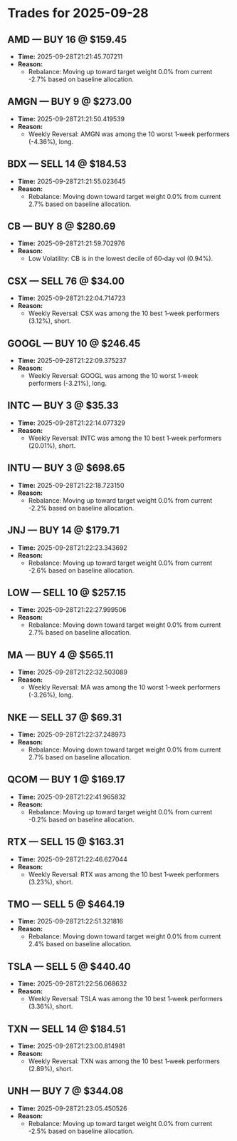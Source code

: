 # Trades for 2025-09-28

## AMD — BUY 16 @ $159.45
- **Time:** 2025-09-28T21:21:45.707211
- **Reason:**
  - Rebalance: Moving up toward target weight 0.0% from current -2.7% based on baseline allocation.

## AMGN — BUY 9 @ $273.00
- **Time:** 2025-09-28T21:21:50.419539
- **Reason:**
  - Weekly Reversal: AMGN was among the 10 worst 1‑week performers (-4.36%), long.

## BDX — SELL 14 @ $184.53
- **Time:** 2025-09-28T21:21:55.023645
- **Reason:**
  - Rebalance: Moving down toward target weight 0.0% from current 2.7% based on baseline allocation.

## CB — BUY 8 @ $280.69
- **Time:** 2025-09-28T21:21:59.702976
- **Reason:**
  - Low Volatility: CB is in the lowest decile of 60‑day vol (0.94%).

## CSX — SELL 76 @ $34.00
- **Time:** 2025-09-28T21:22:04.714723
- **Reason:**
  - Weekly Reversal: CSX was among the 10 best 1‑week performers (3.12%), short.

## GOOGL — BUY 10 @ $246.45
- **Time:** 2025-09-28T21:22:09.375237
- **Reason:**
  - Weekly Reversal: GOOGL was among the 10 worst 1‑week performers (-3.21%), long.

## INTC — BUY 3 @ $35.33
- **Time:** 2025-09-28T21:22:14.077329
- **Reason:**
  - Weekly Reversal: INTC was among the 10 best 1‑week performers (20.01%), short.

## INTU — BUY 3 @ $698.65
- **Time:** 2025-09-28T21:22:18.723150
- **Reason:**
  - Rebalance: Moving up toward target weight 0.0% from current -2.2% based on baseline allocation.

## JNJ — BUY 14 @ $179.71
- **Time:** 2025-09-28T21:22:23.343692
- **Reason:**
  - Rebalance: Moving up toward target weight 0.0% from current -2.6% based on baseline allocation.

## LOW — SELL 10 @ $257.15
- **Time:** 2025-09-28T21:22:27.999506
- **Reason:**
  - Rebalance: Moving down toward target weight 0.0% from current 2.7% based on baseline allocation.

## MA — BUY 4 @ $565.11
- **Time:** 2025-09-28T21:22:32.503089
- **Reason:**
  - Weekly Reversal: MA was among the 10 worst 1‑week performers (-3.26%), long.

## NKE — SELL 37 @ $69.31
- **Time:** 2025-09-28T21:22:37.248973
- **Reason:**
  - Rebalance: Moving down toward target weight 0.0% from current 2.7% based on baseline allocation.

## QCOM — BUY 1 @ $169.17
- **Time:** 2025-09-28T21:22:41.965832
- **Reason:**
  - Rebalance: Moving up toward target weight 0.0% from current -0.2% based on baseline allocation.

## RTX — SELL 15 @ $163.31
- **Time:** 2025-09-28T21:22:46.627044
- **Reason:**
  - Weekly Reversal: RTX was among the 10 best 1‑week performers (3.23%), short.

## TMO — SELL 5 @ $464.19
- **Time:** 2025-09-28T21:22:51.321816
- **Reason:**
  - Rebalance: Moving down toward target weight 0.0% from current 2.4% based on baseline allocation.

## TSLA — SELL 5 @ $440.40
- **Time:** 2025-09-28T21:22:56.068632
- **Reason:**
  - Weekly Reversal: TSLA was among the 10 best 1‑week performers (3.36%), short.

## TXN — SELL 14 @ $184.51
- **Time:** 2025-09-28T21:23:00.814981
- **Reason:**
  - Weekly Reversal: TXN was among the 10 best 1‑week performers (2.89%), short.

## UNH — BUY 7 @ $344.08
- **Time:** 2025-09-28T21:23:05.450526
- **Reason:**
  - Rebalance: Moving up toward target weight 0.0% from current -2.5% based on baseline allocation.

